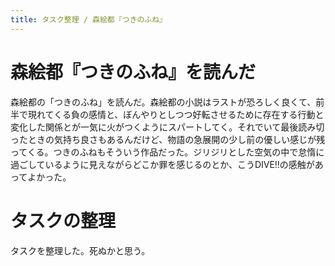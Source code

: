```yaml
---
title: タスク整理 / 森絵都『つきのふね』
---
```


# 森絵都『つきのふね』を読んだ

森絵都の「つきのふね」を読んだ。森絵都の小説はラストが恐ろしく良くて、前半で現れてくる負の感情と、ぼんやりとしつつ好転させるために存在する行動と変化した関係とが一気に火がつくようにスパートしてく。それでいて最後読み切ったときの気持ち良さもあるんだけど、物語の急展開の少し前の優しい感じが残ってくる。つきのふねもそういう作品だった。ジリジリとした空気の中で怠惰に過ごしているように見えながらどこか罪を感じるのとか、こうDIVE!!の感触があってよかった。

# タスクの整理

タスクを整理した。死ぬかと思う。